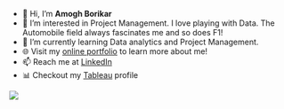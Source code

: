 - 👋 Hi, I’m **Amogh Borikar**
- 👀 I’m interested in Project Management. I love playing with Data. The Automobile field always fascinates me and so does F1!
- 🌱 I’m currently learning Data analytics and Project Management.
- 🌐 Visit my [online portfolio](https://www.amoghborikar.com) to learn more about me! 
- 📫 Reach me at [LinkedIn](https://www.linkedin.com/in/amogh-borikar/)
- 📊 Checkout my [Tableau](https://public.tableau.com/app/profile/amogh6371) profile

<img src="https://github-readme-stats.vercel.app/api?username=Amogh-Borikar&&show_icons=true&title_color=ffffff&icon_color=bb2acf&text_color=daf7dc&bg_color=151515">

<!---
Amogh-Borikar/Amogh-Borikar is a ✨ special ✨ repository because its `README.md` (this file) appears on your GitHub profile.
You can click the Preview link to take a look at your changes.
--->
